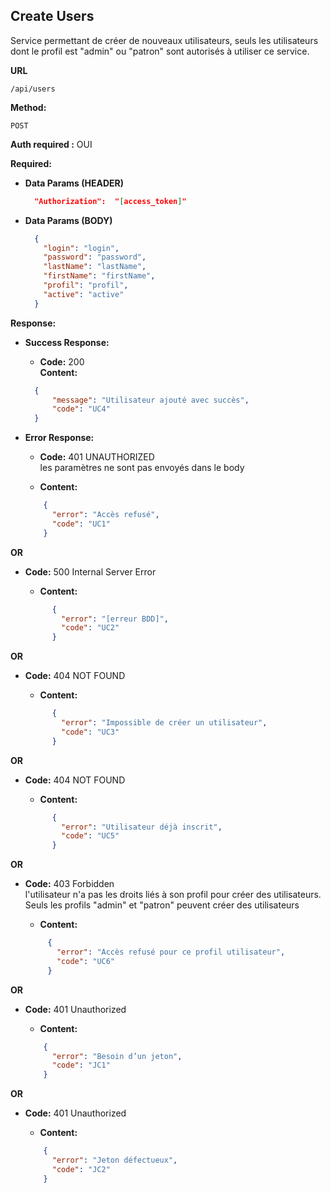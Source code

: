 ## **Create Users**

Service permettant de créer de nouveaux utilisateurs, seuls les utilisateurs dont le profil est "admin" ou "patron" sont autorisés à utiliser ce service.

**URL**

    /api/users

**Method:**

`POST`

**Auth required :**  OUI

**Required:**
- **Data Params (HEADER)**
    ```json
      "Authorization":  "[access_token]"
    ```

- **Data Params (BODY)**
    ```json
      {
        "login": "login",
        "password": "password",
        "lastName": "lastName",
        "firstName": "firstName",
        "profil": "profil",
        "active": "active"
      }
    ```

**Response:**
- **Success Response:**

    - **Code:** 200 <br />
      **Content:**

    ```json
      {
          "message": "Utilisateur ajouté avec succès",
          "code": "UC4"
      }
    ```
- **Error Response:**

    - **Code:** 401 UNAUTHORIZED <br />
      les paramètres ne sont pas envoyés dans le body
  
    - **Content:**
    ```json
        {
          "error": "Accès refusé",
          "code": "UC1"
        }
    ```
**OR**
- **Code:** 500 Internal Server Error  <br />
 
  - **Content:**
  ```json
        {
          "error": "[erreur BDD]",
          "code": "UC2"
        }
  ```
**OR**
- **Code:**  404 NOT FOUND <br />

  - **Content:**
  ```json
        {
          "error": "Impossible de créer un utilisateur",
          "code": "UC3"
        }
  ```
**OR**
- **Code:**  404 NOT FOUND <br />

  - **Content:**
  ```json
        {
          "error": "Utilisateur déjà inscrit",
          "code": "UC5"
        }
  ```
**OR**
- **Code:**  403 Forbidden <br />
  l'utilisateur n'a pas les droits liés à son profil pour créer des utilisateurs. Seuls les profils "admin" et "patron" peuvent créer des utilisateurs

  - **Content:**
  ```json
       {
         "error": "Accès refusé pour ce profil utilisateur",
         "code": "UC6"
       }
  ```
**OR**
- **Code:**  401 Unauthorized <br />
  
  - **Content:**    
  ```json
      {
        "error": "Besoin d’un jeton",
        "code": "JC1"
      }
  ```
**OR**
- **Code:**  401 Unauthorized <br />

  - **Content:**
  ```json
      {
        "error": "Jeton défectueux",
        "code": "JC2"
      }
  ```





